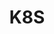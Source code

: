 ---
title: "K8S"
color: "#004be0"
background: "transparent"
description: k8s là từ viết tắt của Kubernetes, là một hệ thống mã nguồn mở để tự động hóa triển khai, mở rộng và quản lý các ứng dụng container.
logo: ""
---